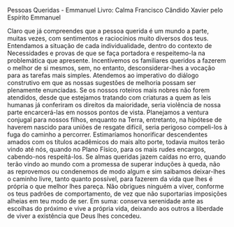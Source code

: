 Pessoas Queridas - Emmanuel
Livro: Calma
Francisco Cândido Xavier
pelo Espírito Emmanuel

Claro que já compreendes que a pessoa querida é um mundo a parte,
muitas vezes, com sentimentos e raciocínios muito diversos dos teus.
Entendamos a situação de cada individualidade, dentro do contexto de
Necessidades e provas de que se faça portadora e respeitemo-la na
problemática que apresente.
Incentivemos os familiares queridos a fazerem o melhor de si mesmos,
sem, no entanto, desconsiderar-lhes a vocação para as tarefas mais simples.
Atendemos ao imperativo do diálogo construtivo em que as nossas
sugestões de melhoria possam ser plenamente enunciadas.
Se os nossos roteiros mais nobres não forem atendidos, desde que
estejamos tratando com criaturas a quem as leis humanas já conferiram
os direitos da maioridade, seria violência de nossa parte encarcerá-las em
nossos pontos de vista.
Planejamos a ventura conjugal para nossos filhos, enquanto na Terra,
entretanto, na hipótese de haverem nascido para uniões de resgate difícil,
seria perigoso compeli-los à fuga do caminho a percorrer.
Estimaríamos honorificar descendentes amados com os títulos acadêmicos
do mais alto porte, todavia muitos terão vindo até nós, quando no Plano Físico, para os
mais rudes encargos, cabendo-nos respeitá-los.
Se almas queridas jazem caídas no erro, quando terão vindo ao mundo com
a promessa de superar induções à queda, não as reprovemos ou condenemos de modo
algum e sim saibamos deixar-lhes o caminho livre, tanto quanto possível, para fazerem
da vida que lhes é própria o que melhor lhes pareça.
Não obrigues ninguém a viver, conforme os teus padrões de comportamento, de vez
que não suportarias imposições alheias em teu modo de ser.
Em suma: conserva serenidade ante as escolhas do próximo e vive a
própria vida, deixando aos outros a liberdade de viver a existência
que Deus lhes concedeu.